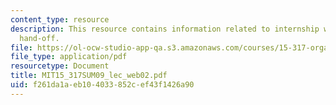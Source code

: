 ```yaml
---
content_type: resource
description: This resource contains information related to internship wrap-up and
  hand-off.
file: https://ol-ocw-studio-app-qa.s3.amazonaws.com/courses/15-317-organizational-leadership-and-change-summer-2009/f261da1aeb104033852cef43f1426a90_MIT15_317SUM09_lec_web02.pdf
file_type: application/pdf
resourcetype: Document
title: MIT15_317SUM09_lec_web02.pdf
uid: f261da1a-eb10-4033-852c-ef43f1426a90
---
```

